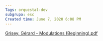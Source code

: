 ```yaml
---
Tags: orquestal-dev
subgrupo: esc
Created time: June 7, 2020 6:08 PM
---
```

[Grisey, Gérard - Modulations (Beginning).pdf](Grisey_Gerard_-_Modulations_(Beginning).pdf)
